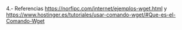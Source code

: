 4.- Referencias
https://norfipc.com/internet/ejemplos-wget.html y https://www.hostinger.es/tutoriales/usar-comando-wget/#Que-es-el-Comando-Wget
